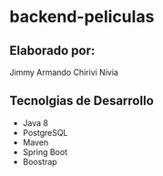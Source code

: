 # backend-peliculas


## Elaborado por:
Jimmy Armando Chirivi Nivia

## Tecnolgias de Desarrollo

- Java 8
- PostgreSQL
- Maven
- Spring Boot
- Boostrap


